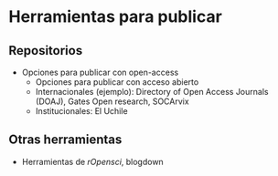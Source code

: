 # Herramientas para publicar

## Repositorios

- Opciones para publicar con open-access
  - Opciones para publicar con acceso abierto
  - Internacionales (ejemplo): Directory of Open Access Journals (DOAJ), Gates Open research, SOCArvix
  - Institucionales: El Uchile

## Otras herramientas

  - Herramientas de *rOpensci*, blogdown
